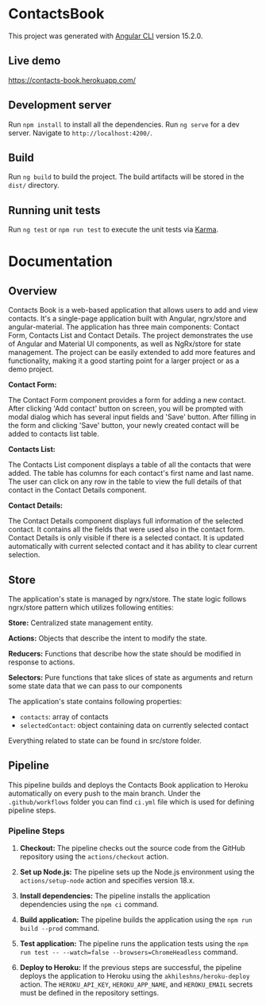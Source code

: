 # ContactsBook

This project was generated with [Angular CLI](https://github.com/angular/angular-cli) version 15.2.0.

## Live demo

https://contacts-book.herokuapp.com/

## Development server

Run `npm install` to install all the dependencies.
Run `ng serve` for a dev server. Navigate to `http://localhost:4200/`.

## Build

Run `ng build` to build the project. The build artifacts will be stored in the `dist/` directory.

## Running unit tests

Run `ng test` or `npm run test` to execute the unit tests via [Karma](https://karma-runner.github.io).

# Documentation

## Overview

Contacts Book is a web-based application that allows users to add and view contacts. It's a single-page application built with Angular, ngrx/store and angular-material. The application has three main components: Contact Form, Contacts List and Contact Details. The project demonstrates the use of Angular and Material UI components, as well as NgRx/store for state management. The project can be easily extended to add more features and functionality, making it a good starting point for a larger project or as a demo project.

**Contact Form:**

The Contact Form component provides a form for adding a new contact. After clicking 'Add contact' button on screen, you will be prompted with modal dialog which has several input fields and 'Save' button. After filling in the form and clicking 'Save' button, your newly created contact will be added to contacts list table.

**Contacts List:**

The Contacts List component displays a table of all the contacts that were added. The table has columns for each contact's first name and last name. The user can click on any row in the table to view the full details of that contact in the Contact Details component.

**Contact Details:**

The Contact Details component displays full information of the selected contact. It contains all the fields that were used also in the contact form. Contact Details is only visible if there is a selected contact. It is updated automatically with current selected contact and it has ability to clear current selection.

## Store

The application's state is managed by ngrx/store. The state logic follows ngrx/store pattern which utilizes following entities:

**Store:** Centralized state management entity.

**Actions:** Objects that describe the intent to modify the state.

**Reducers:** Functions that describe how the state should be modified in response to actions.

**Selectors:** Pure functions that take slices of state as arguments and return some state data that we can pass to our components

The application's state contains following properties:

- `contacts`: array of contacts
- `selectedContact`: object containing data on currently selected contact

Everything related to state can be found in src/store folder.

## Pipeline

This pipeline builds and deploys the Contacts Book application to Heroku automatically on every push to the main branch. Under the `.github/workflows` folder you can find `ci.yml` file which is used for defining pipeline steps.

### Pipeline Steps

1. **Checkout:** The pipeline checks out the source code from the GitHub repository using the `actions/checkout` action.

2. **Set up Node.js:** The pipeline sets up the Node.js environment using the `actions/setup-node` action and specifies version 18.x.

3. **Install dependencies:** The pipeline installs the application dependencies using the `npm ci` command.

4. **Build application:** The pipeline builds the application using the `npm run build --prod` command.

5. **Test application:** The pipeline runs the application tests using the `npm run test -- --watch=false --browsers=ChromeHeadless` command.

6. **Deploy to Heroku:** If the previous steps are successful, the pipeline deploys the application to Heroku using the `akhileshns/heroku-deploy` action. The `HEROKU_API_KEY`, `HEROKU_APP_NAME`, and `HEROKU_EMAIL` secrets must be defined in the repository settings.
